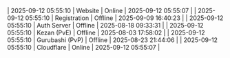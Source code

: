 | 2025-09-12 05:55:10 | Website | Online | 2025-09-12 05:55:07 |
| 2025-09-12 05:55:10 | Registration | Offline | 2025-09-09 16:40:23 |
| 2025-09-12 05:55:10 | Auth Server | Offline | 2025-08-18 09:33:31 |
| 2025-09-12 05:55:10 | Kezan (PvE) | Offline | 2025-08-03 17:58:02 |
| 2025-09-12 05:55:10 | Gurubashi (PvP) | Offline | 2025-08-23 21:44:06 |
| 2025-09-12 05:55:10 | Cloudflare | Online | 2025-09-12 05:55:07 |
